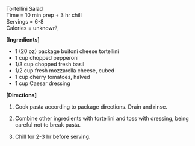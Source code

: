 Tortellini Salad\
Time = 10 min prep + 3 hr chill\
Servings = 6-8 \
Calories = unknown\

**[Ingredients]**

- 1 (20 oz) package buitoni cheese tortellini
- 1 cup chopped pepperoni
- 1/3 cup chopped fresh basil
- 1/2 cup fresh mozzarella cheese, cubed
- 1 cup cherry tomatoes, halved
- 1 cup Caesar dressing

**[Directions]**

1. Cook pasta according to package directions. Drain and rinse. 

2. Combine other ingredients with tortellini and toss with dressing, being careful not to break pasta. 

3. Chill for 2-3 hr before serving. 